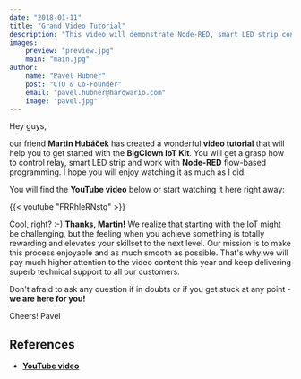 ```yaml
---
date: "2018-01-11"
title: "Grand Video Tutorial"
description: "This video will demonstrate Node-RED, smart LED strip control and much more..."
images:
    preview: "preview.jpg"
    main: "main.jpg"
author:
    name: "Pavel Hübner"
    post: "CTO & Co-Founder"
    email: "pavel.hubner@hardwario.com"
    image: "pavel.jpg"
---
```


Hey guys,

our friend **Martin Hubáček** has created a wonderful **video tutorial** that will help you to get started with the **BigClown IoT Kit**. You will get a grasp how to control relay, smart LED strip and work with **Node-RED** flow-based programming. I hope you will enjoy watching it as much as I did.

You will find the **YouTube video** below or start watching it here right away:

{{< youtube "FRRhleRNstg" >}}

Cool, right? :-) **Thanks, Martin!** We realize that starting with the IoT might be challenging, but the feeling when you achieve something is totally rewarding and elevates your skillset to the next level. Our mission is to make this process enjoyable and as much smooth as possible. That's why we will pay much higher attention to the video content this year and keep delivering superb technical support to all our customers.

Don't afraid to ask any question if in doubts or if you get stuck at any point - **we are here for you!**

Cheers! Pavel

## References

* [**YouTube video**](https://youtu.be/FRRhleRNstg)
